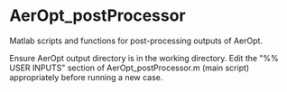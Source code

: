 # AerOpt_postProcessor
Matlab scripts and functions for post-processing outputs of AerOpt.

Ensure AerOpt output directory is in the working directory.
Edit the "%% USER INPUTS" section of AerOpt_postProcessor.m (main script) appropriately before running a new case.
